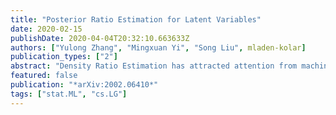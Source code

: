 ```yaml
---
title: "Posterior Ratio Estimation for Latent Variables"
date: 2020-02-15
publishDate: 2020-04-04T20:32:10.663633Z
authors: ["Yulong Zhang", "Mingxuan Yi", "Song Liu", mladen-kolar]
publication_types: ["2"]
abstract: "Density Ratio Estimation has attracted attention from machine learning community due to its ability of comparing the underlying distributions of two datasets. However, in some applications, we want to compare distributions of emphlatent random variables that can be only inferred from observations. In this paper, we study the problem of estimating the ratio between two posterior probability density functions of a latent variable. Particularly, we assume the posterior ratio function can be well-approximated by a parametric model, which is then estimated using observed datasets and synthetic prior samples. We prove consistency of our estimator and the asymptotic normality of the estimated parameters as the number of prior samples tending to infinity. Finally, we validate our theories using numerical experiments and demonstrate the usefulness of the proposed method through some real-world applications."
featured: false
publication: "*arXiv:2002.06410*"
tags: ["stat.ML", "cs.LG"]
---
```


